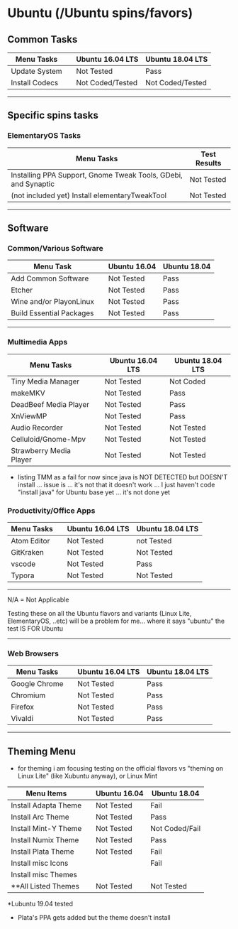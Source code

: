 # Ubuntu (/Ubuntu spins/favors)

## Common Tasks

| Menu Tasks     |     | Ubuntu 16.04 LTS | Ubuntu 18.04 LTS |
| -------------- | --- | ---------------- | ---------------- |
| Update System  |     | Not Tested       | Pass             |
| Install Codecs |     | Not Coded/Tested | Not Coded/Tested |
---

## Specific spins tasks

### ElementaryOS Tasks

| Menu Tasks                                                     | Test Results |
| -------------------------------------------------------------- | ------------ |
| Installing PPA Support, Gnome Tweak Tools, GDebi, and Synaptic | Not Tested   |
| (not included yet) Install elementaryTweakTool                 | Not Tested   |

---

## Software

### Common/Various Software

| Menu Task                |     | Ubuntu 16.04 | Ubuntu 18.04 |
| ------------------------ | --- | ------------ | ------------ |
| Add Common Software      |     | Not Tested   | Pass         |
| Etcher                   |     | Not Tested   | Pass         |
| Wine and/or PlayonLinux  |     | Not Tested   | Pass         |
| Build Essential Packages |     | Not Tested   | Pass         |

---

### Multimedia Apps

| Menu Tasks              |     | Ubuntu 16.04 LTS | Ubuntu 18.04 LTS |
| ----------------------- | --- | ---------------- | ---------------- |
| Tiny Media Manager      |     | Not Tested       | Not Coded        |
| makeMKV                 |     | Not Tested       | Pass             |
| DeadBeef Media Player   |     | Not Tested       | Pass             |
| XnViewMP                |     | Not Tested       | Pass             |
| Audio Recorder          |     | Not Tested       | Not Tested       |
| Celluloid/Gnome-Mpv     |     | Not Tested       | Not Tested       |
| Strawberry Media Player |     | Not Tested       | Not Tested       |

- listing TMM as a fail for now since java is NOT DETECTED but DOESN'T install ... issue is ... it's not that it doesn't work ... I just haven't code "install java" for Ubuntu base yet ... it's not done yet

### Productivity/Office Apps

| Menu Tasks  |     | Ubuntu 16.04 LTS | Ubuntu 18.04 LTS |
| ----------- | --- | ---------------- | ---------------- |
| Atom Editor |     | Not Tested       | not Tested       |
| GitKraken   |     | Not Tested       | Not Tested       |
| vscode      |     | Not Tested       | Pass             |
| Typora      |     | Not Tested       | Not Tested       |

---

N/A = Not Applicable

Testing these on all the Ubuntu flavors and variants (Linux Lite, ElementaryOS, ..etc) will be a problem for me... where it says "ubuntu" the test IS FOR Ubuntu

---

### Web Browsers

| Menu Tasks    |     | Ubuntu 16.04 LTS | Ubuntu 18.04 LTS |
| ------------- | --- | ---------------- | ---------------- |
| Google Chrome |     | Not Tested       | Pass             |
| Chromium      |     | Not Tested       | Pass             |
| Firefox       |     | Not Tested       | Pass             |
| Vivaldi       |     | Not Tested       | Pass             |

---

## Theming Menu

- for theming i am focusing testing on the official flavors vs "theming on Linux Lite" (like Xubuntu anyway), or Linux Mint

| Menu Items           |     | Ubuntu 16.04 | Ubuntu 18.04   |
| -------------------- | --- | ------------ | -------------- |
| Install Adapta Theme |     | Not Tested   | Fail           |
| Install Arc Theme    |     | Not Tested   | Pass           |
| Install Mint-Y Theme |     | Not Tested   | Not Coded/Fail |
| Install Numix Theme  |     | Not Tested   | Pass           |
| Install Plata Theme  |     | Not Tested   | Fail           |
| Install misc Icons   |     |              | Fail           |
| Install misc Themes  |     |              |                |
| **All Listed Themes  |     | Not Tested   | Not Tested     |

*Lubuntu 19.04 tested

- Plata's PPA gets added but the theme doesn't install
